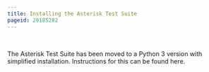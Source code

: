 ```yaml
---
title: Installing the Asterisk Test Suite
pageid: 20185282
---
```


 

The Asterisk Test Suite has been moved to a Python 3 version with simplified installation. Instructions for this can be found here.


